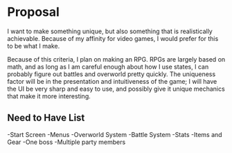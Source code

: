 # Proposal
I want to make something unique, but also something that is realistically achievable. Because of my affinity for video games, I would prefer for this to be what I make.

Because of this criteria, I plan on making an RPG. RPGs are largely based on math, and as long as I am careful enough about how I use states, I can probably figure out battles and overworld pretty quickly.
The uniqueness factor will be in the presentation and intuitiveness of the game; I will have the UI be very sharp and easy to use, and possibly give it unique mechanics that make it more interesting.

## Need to Have List
-Start Screen
-Menus
-Overworld System
-Battle System
-Stats
-Items and Gear
-One boss
-Multiple party members
